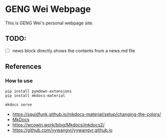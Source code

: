 # GENG Wei Webpage

This is GENG Wei's personal webpage site.


## TODO:

- [ ] news block directly shows the contents from a news.md file

## References

### How to use

```bash
pip install pymdown-extensions
pip install mkdocs-material

mkdocs serve
```
- https://squidfunk.github.io/mkdocs-material/setup/changing-the-colors/
- [MkDocs](https://www.mkdocs.org/)
- https://wcowin.work/blog/Mkdocs/mkdocs2/
- https://github.com/yywangvr/yywangvr.github.io